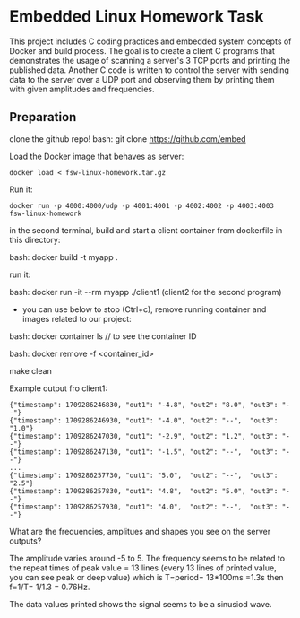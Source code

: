 # Embedded Linux Homework Task

This project includes C coding practices and embedded system concepts of Docker and build process. The goal is to create a client C programs that demonstrates the usage of scanning a server's 3 TCP ports and printing the published data. Another C code is written to control the server with sending data to the server over a UDP port and observing them by printing them with given amplitudes and frequencies.

## Preparation

clone the github repo!
bash: git clone https://github.com/embed

Load the Docker image that behaves as server:
```
docker load < fsw-linux-homework.tar.gz
```

Run it:
```
docker run -p 4000:4000/udp -p 4001:4001 -p 4002:4002 -p 4003:4003 fsw-linux-homework
```

in the second terminal, build  and start a client container from dockerfile in this directory:

bash: docker build -t myapp .

run it:

bash: docker run -it --rm myapp ./client1
(client2 for the second program) 

* you can use below to stop (Ctrl+c),  remove running container and images related to our project:

bash: docker container ls // to see the container ID

bash: docker remove -f <container_id>

make clean


Example output fro client1:


```
{"timestamp": 1709286246830, "out1": "-4.8", "out2": "8.0", "out3": "--"}
{"timestamp": 1709286246930, "out1": "-4.0", "out2": "--",  "out3": "1.0"}
{"timestamp": 1709286247030, "out1": "-2.9", "out2": "1.2", "out3": "--"}
{"timestamp": 1709286247130, "out1": "-1.5", "out2": "--",  "out3": "--"}
...
{"timestamp": 1709286257730, "out1": "5.0",  "out2": "--",  "out3": "2.5"}
{"timestamp": 1709286257830, "out1": "4.8",  "out2": "5.0", "out3": "--"}
{"timestamp": 1709286257930, "out1": "4.0",  "out2": "--",  "out3": "--"}

```

What are the frequencies, amplitues and shapes you see on the server outputs?

The amplitude varies around -5 to 5. The frequency seems to be related to the repeat times of peak value = 13 lines
(every 13 lines of printed value, you can see peak or deep value) which is T=period= 13*100ms =1.3s then f=1/T= 1/1.3 = 0.76Hz.

The data values printed shows the signal seems to be a sinusiod wave.
